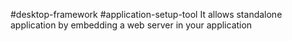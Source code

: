 #desktop-framework #application-setup-tool
It allows standalone application by embedding a web server in your application
